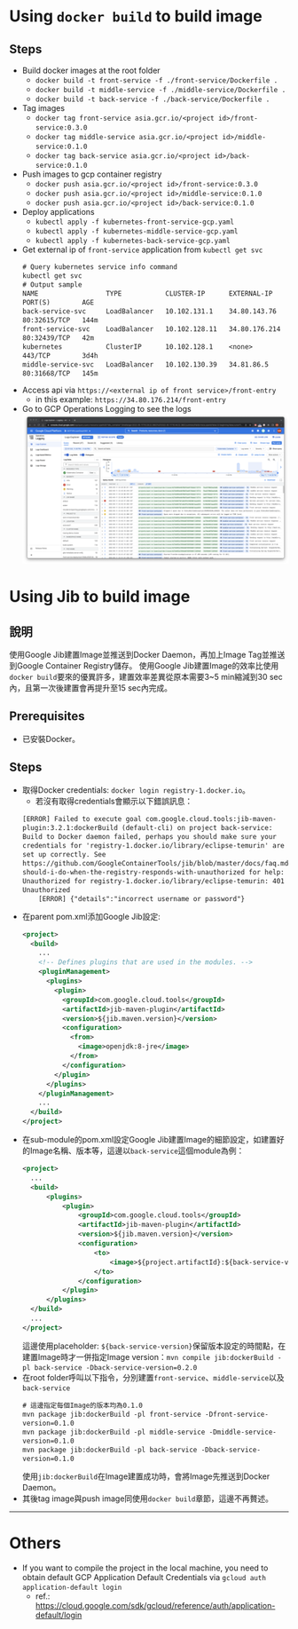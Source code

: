 # Using `docker build` to build image

## Steps

- Build docker images at the root folder
    - `docker build -t front-service -f ./front-service/Dockerfile .`
    - `docker build -t middle-service -f ./middle-service/Dockerfile .`
    - `docker build -t back-service -f ./back-service/Dockerfile .`
- Tag images
    - `docker tag front-service asia.gcr.io/<project id>/front-service:0.3.0`
    - `docker tag middle-service asia.gcr.io/<project id>/middle-service:0.1.0`
    - `docker tag back-service asia.gcr.io/<project id>/back-service:0.1.0`
- Push images to gcp container registry
    - `docker push asia.gcr.io/<project id>/front-service:0.3.0`
    - `docker push asia.gcr.io/<project id>/middle-service:0.1.0`
    - `docker push asia.gcr.io/<project id>/back-service:0.1.0`
- Deploy applications
    - `kubectl apply -f kubernetes-front-service-gcp.yaml`
    - `kubectl apply -f kubernetes-middle-service-gcp.yaml`
    - `kubectl apply -f kubernetes-back-service-gcp.yaml`
- Get external ip of `front-service` application from `kubectl get svc`
  ```shell
  # Query kubernetes service info command
  kubectl get svc
  # Output sample
  NAME                 TYPE           CLUSTER-IP      EXTERNAL-IP     PORT(S)        AGE
  back-service-svc     LoadBalancer   10.102.131.1    34.80.143.76    80:32615/TCP   144m
  front-service-svc    LoadBalancer   10.102.128.11   34.80.176.214   80:32439/TCP   42m
  kubernetes           ClusterIP      10.102.128.1    <none>          443/TCP        3d4h
  middle-service-svc   LoadBalancer   10.102.130.39   34.81.86.5      80:31668/TCP   145m
  ```
- Access api via `https://<external ip of front service>/front-entry`
    - in this example: `https://34.80.176.214/front-entry`
- Go to GCP Operations Logging to see the logs ![](./image/cloud_operations_logging.png)

# Using Jib to build image

## 說明

使用Google Jib建置Image並推送到Docker Daemon，再加上Image Tag並推送到Google Container Registry儲存。 使用Google
Jib建置Image的效率比使用`docker build`要來的優異許多，建置效率差異從原本需要3~5 min縮減到30 sec內，且第一次後建置會再提升至15 sec內完成。

## Prerequisites

- 已安裝Docker。

## Steps

- 取得Docker credentials: `docker login registry-1.docker.io`。
    - 若沒有取得credentials會顯示以下錯誤訊息：
  ```shell
  [ERROR] Failed to execute goal com.google.cloud.tools:jib-maven-plugin:3.2.1:dockerBuild (default-cli) on project back-service: Build to Docker daemon failed, perhaps you should make sure your credentials for 'registry-1.docker.io/library/eclipse-temurin' are set up correctly. See https://github.com/GoogleContainerTools/jib/blob/master/docs/faq.md#what-should-i-do-when-the-registry-responds-with-unauthorized for help: Unauthorized for registry-1.docker.io/library/eclipse-temurin: 401 Unauthorized
      [ERROR] {"details":"incorrect username or password"}
  ```
- 在parent pom.xml添加Google Jib設定:
  ```xml
  <project>
    <build>
      ...
      <!-- Defines plugins that are used in the modules. -->
      <pluginManagement>
        <plugins>
          <plugin>
            <groupId>com.google.cloud.tools</groupId>
            <artifactId>jib-maven-plugin</artifactId>
            <version>${jib.maven.version}</version>
            <configuration>
              <from>
                <image>openjdk:8-jre</image>
              </from>
            </configuration>
          </plugin>
        </plugins>
      </pluginManagement>
      ...
    </build>
  </project>
  ```
- 在sub-module的pom.xml設定Google Jib建置Image的細節設定，如建置好的Image名稱、版本等，這邊以`back-service`這個module為例：
  ```xml
  <project>
    ...
    <build>
        <plugins>
            <plugin>
                <groupId>com.google.cloud.tools</groupId>
                <artifactId>jib-maven-plugin</artifactId>
                <version>${jib.maven.version}</version>
                <configuration>
                    <to>
                        <image>${project.artifactId}:${back-service-version}</image>
                    </to>
                </configuration>
            </plugin>
        </plugins>
    </build>
    ...
  </project>  
  ```
  這邊使用placeholder: `${back-service-version}`保留版本設定的時間點，在建置Image時才一併指定Image
  version：`mvn compile jib:dockerBuild -pl back-service -Dback-service-version=0.2.0`
- 在root folder呼叫以下指令，分別建置`front-service`、`middle-service`以及`back-service`
  ```shell
  # 這邊指定每個Image的版本均為0.1.0
  mvn package jib:dockerBuild -pl front-service -Dfront-service-version=0.1.0
  mvn package jib:dockerBuild -pl middle-service -Dmiddle-service-version=0.1.0
  mvn package jib:dockerBuild -pl back-service -Dback-service-version=0.1.0
  ```
  使用`jib:dockerBuild`在Image建置成功時，會將Image先推送到Docker Daemon。
- 其後tag image與push image同使用`docker build`章節，這邊不再贅述。

---

# Others

- If you want to compile the project in the local machine, you need to obtain default GCP Application Default
  Credentials via `gcloud auth application-default login`
    - ref.: https://cloud.google.com/sdk/gcloud/reference/auth/application-default/login